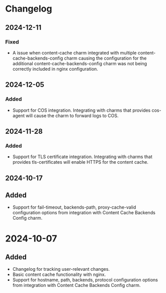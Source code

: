 # Changelog

## 2024-12-11

### **Fixed**

- A issue when content-cache charm integrated with multiple content-cache-backends-config charm causing the configuration for the additional content-cache-backends-config charm was not being correctly included in nginx configuration.

## 2024-12-05

### **Added**

- Support for COS integration. Integrating with charms that provides cos-agent will cause the charm to forward logs to COS.

## 2024-11-28

### **Added**

- Support for TLS certificate integration. Integrating with charms that provides tls-certificates will enable HTTPS for the content cache.

## 2024-10-17

## **Added**

- Support for fail-timeout, backends-path, proxy-cache-valid configuration options from integration with Content Cache Backends Config charm.

# 2024-10-07

## **Added**

- Changelog for tracking user-relevant changes.
- Basic content cache functionality with nginx.
- Support for hostname, path, backends, protocol configuration options from integration with Content Cache Backends Config charm.
